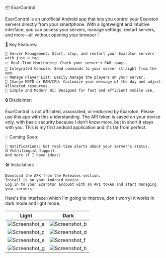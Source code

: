 📦 ExarControl

ExarControl is an unofficial Android app that lets you control your Exaroton servers directly from your smartphone. With a lightweight and intuitive interface, you can access your servers, manage settings, restart servers, and more—all without opening your browser !

🚀 Key Features:

    📂 Server Management: Start, stop, and restart your Exaroton servers with just a tap.
    📈 Real-Time Monitoring: Check your server's RAM usage.
    💬 Integrated Console: Send commands to your server straight from the app.
    👥 Manage Player List: Easily manage the players on your server.
    🔄 Change MOTD or RAM/CPU: Customize your message of the day and adjust allocated resources.
    🎨 Simple and Modern UI: Designed for fast and efficient mobile use.

🔒 Disclaimer:

ExarControl is not affiliated, associated, or endorsed by Exaroton. Please use this app with this understanding.
The API token is saved on your device only, with basic security because I don't know more, but in short it stays with you.
This is my first android application and it's far from perfect.

💡 Coming Soon:

    🔔 Notifications: Get real-time alerts about your server's status.
    🌐 Multilingual Support.
    And more if I have ideas!

🛠️ Installation:

    Download the APK from the Releases section.
    Install it on your Android device.
    Log in to your Exaroton account with an API token and start managing your servers!

Here's the interface (which I'm going to improve, don't worry) it works in dark mode and light mode: 

| Light | Dark |
|-------|-------|
| ![Screenshot_a](https://github.com/user-attachments/assets/11b49154-6049-426c-a781-236f109eed9e) | ![Screenshot_b](https://github.com/user-attachments/assets/05e4fdcd-56a4-4ceb-9bea-cf3a0da09183) |
| ![Screenshot_c](https://github.com/user-attachments/assets/cabe222f-ae80-41b5-b725-fe6953448ba4) | ![Screenshot_d](https://github.com/user-attachments/assets/2cd79e9d-29dc-47fb-8624-b5b2b15737b7) |
| ![Screenshot_e](https://github.com/user-attachments/assets/9c786c07-1a21-4ef2-88b5-121a1d185ff8) | ![Screenshot_f](https://github.com/user-attachments/assets/00b9cd17-88ec-408e-98d4-4d362fb08715) |
| ![Screenshot_g](https://github.com/user-attachments/assets/85a28fa3-e318-4b37-a23d-a5ae0e8d7e15) | ![Screenshot_h](https://github.com/user-attachments/assets/254ca87f-9927-4367-9081-24f1b72926a4) |



